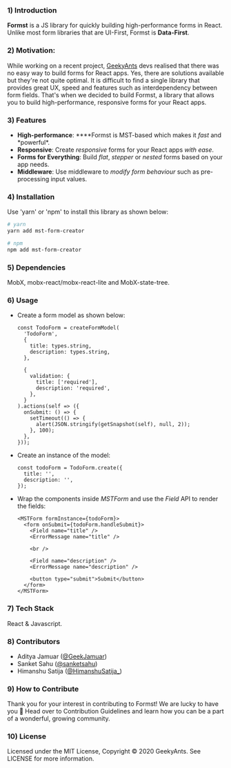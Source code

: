 ### 1) Introduction

**Formst** is a JS library for quickly building high-performance forms in React. Unlike most form libraries that are UI-First, Formst is **Data-First**.

### 2) Motivation:

While working on a recent project, [GeekyAnts](https://geekyants.com) devs realised that there was no easy way to build forms for React apps. Yes, there are solutions available but they're not quite optimal. It is difficult to find a single library that provides great UX, speed and features such as interdependency between form fields. That's when we decided to build Formst, a library that allows you to build high-performance, responsive forms for your React apps.

### 3) Features

- **High-performance**: \**\*\*Formst is MST-based which makes it *fast* and *powerful\*.
- **Responsive**: Create _responsive_ forms for your React apps _with ease_.
- **Forms for Everything**: Build _flat_, _stepper_ or _nested_ forms based on your app needs.
- **Middleware**: Use middleware to _modify form behaviour_ such as pre-processing input values.

### 4) Installation

Use 'yarn' or 'npm' to install this library as shown below:

```bash
# yarn
yarn add mst-form-creator

# npm
npm add mst-form-creator
```

### 5) Dependencies

MobX, mobx-react/mobx-react-lite and MobX-state-tree.

### 6) Usage

- Create a form model as shown below:

  ```tsx
  const TodoForm = createFormModel(
    'TodoForm',
    {
      title: types.string,
      description: types.string,
    },

    {
      validation: {
        title: ['required'],
        description: 'required',
      },
    }
  ).actions(self => ({
    onSubmit: () => {
      setTimeout(() => {
        alert(JSON.stringify(getSnapshot(self), null, 2));
      }, 100);
    },
  }));
  ```

- Create an instance of the model:

  ```tsx
  const todoForm = TodoForm.create({
    title: '',
    description: '',
  });
  ```

- Wrap the components inside _MSTForm_ and use the _Field_ API to render the fields:

  ```tsx
  <MSTForm formInstance={todoForm}>
    <form onSubmit={todoForm.handleSubmit}>
      <Field name="title" />
      <ErrorMessage name="title" />

      <br />

      <Field name="description" />
      <ErrorMessage name="description" />

      <button type="submit">Submit</button>
    </form>
  </MSTForm>
  ```

### 7) Tech Stack

React & Javascript.

### 8) Contributors

- Aditya Jamuar ([@GeekJamuar](https://twitter.com/geekjamuar?lang=en))
- Sanket Sahu ([@sanketsahu](https://twitter.com/sanketsahu))
- Himanshu Satija ([@HimanshuSatija\_](https://twitter.com/HimanshuSatija_))

### 9) How to Contribute

Thank you for your interest in contributing to Formst! We are lucky to have you 🙂 Head over to Contribution Guidelines and learn how you can be a part of a wonderful, growing community.

### 10) License

Licensed under the MIT License, Copyright © 2020 GeekyAnts. See LICENSE for more information.
